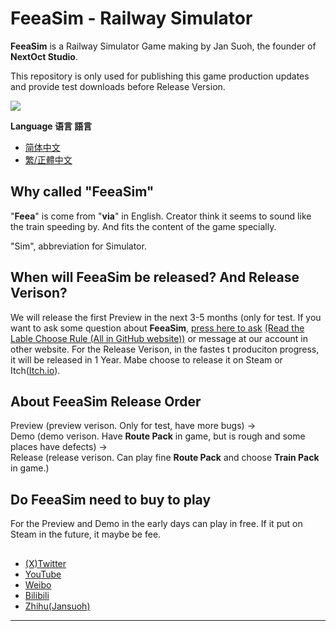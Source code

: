 # FeeaSim - Railway Simulator

**FeeaSim** is a Railway Simulator Game making by Jan Suoh, the founder of **NextOct Studio**.

This repository is only used for publishing this game production updates and provide test downloads before Release Version.

![](https://i0.hdslb.com/bfs/new_dyn/watermark/793cec0c9dd8844ccf72696171864abb3546637144165029.png)

**Language 语言 語言**
  
- [简体中文](https://github.com/Jansuoh/FeeaSim/blob/main/README_ZH-HANS.md)
- [繁/正體中文](https://github.com/Jansuoh/FeeaSim/blob/main/README_ZH-HANT.md)

## Why called "FeeaSim"

"**Feea**" is come from "**via**" in English. Creator think it seems to sound like the train speeding by. And fits the content of the game specially.  

"Sim", abbreviation for Simulator.

## When will FeeaSim be released? And Release Verison?

We will release the first Preview in the next 3-5 months (only for test. If you want to ask some question about **FeeaSim**, [press here to ask](https://github.com/Jansuoh/FeeaSim/issues/new) [(Read the Lable Choose Rule (All in GitHub website))](https://github.com/Jansuoh/FeeaSim/blob/main/RULE_ISSUES.md) or message at our account in other website. For the Release Verison, in the fastes t produciton progress, it will be released in 1 Year. Mabe choose to release it on Steam or Itch([Itch.io](http://itch.io)).

## About FeeaSim Release Order

Preview (preview verison. Only for test, have more bugs) →  
Demo (demo verison. Have **Route Pack** in game, but is rough and some places have defects) →  
Release (release verison. Can play fine **Route Pack** and choose **Train Pack** in game.)

## Do FeeaSim need to buy to play

For the Preview and Demo in the early days can play in free. If it put on Steam in the future, it maybe be fee. 


##

- [(X)Twitter](http://twitter.com/NextOctStudio)
- [YouTube](http://www.youtube.com/@NextOctStudio)
- [Weibo](https://weibo.com/u/7906018667)
- [Bilibili](https://space.bilibili.com/3546637144165029)
- [Zhihu(Jansuoh)](https://www.zhihu.com/people/e-yes-71)


----------
